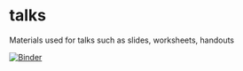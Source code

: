 # talks
Materials used for talks such as slides, worksheets, handouts 


[![Binder](https://mybinder.org/badge.svg)](https://mybinder.org/v2/gh/egunawan/talks.git/master)
